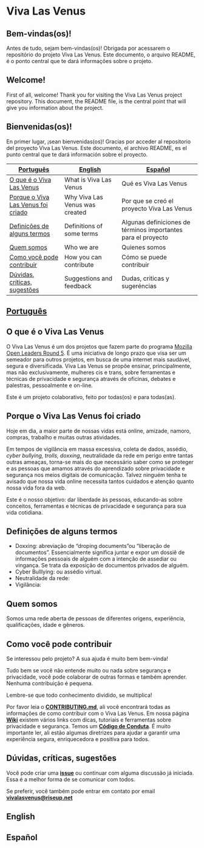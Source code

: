 # Viva Las Venus

## Bem-vindas\(os\)!

Antes de tudo, sejam bem-vindas\(os\)! Obrigada por acessarem o repositório do projeto Viva Las Venus. Este documento, o arquivo README, é o ponto central que te dará informações sobre o projeto.

## Welcome!

First of all, welcome! Thank you for visiting the Viva Las Venus project repository. This document, the README file, is the central point that will give you information about the project.

## Bienvenidas\(os\)!

En primer lugar, ¡sean bienvenidas\(os\)! Gracias por acceder al repositorio del proyecto Viva Las Venus. Este documento, el archivo README, es el punto central que te dará información sobre el proyecto.

| [Português](./#português) | [English](#english) | [Español](#español) |
| --- | --- | --- |
| [O que é o Viva Las Venus](https://github.com/VivaLasVenus/VivaLasVenus/blob/master/README.md#o-que-é-o-viva-las-venus) | What is Viva Las Venus | Qué es Viva Las Venus |
| [Porque o Viva Las Venus foi criado](https://github.com/VivaLasVenus/VivaLasVenus/blob/master/README.md#porque-o-viva-las-venus-foi-criado) | Why Viva Las Venus was created | Por que se creó el proyecto Viva Las Venus |
| [Definições de alguns termos](https://github.com/VivaLasVenus/VivaLasVenus/blob/master/README.md#definições-de-alguns-termos) | Definitions of some terms | Algunas definiciones de términos importantes para el proyecto |
| [Quem somos](https://github.com/VivaLasVenus/VivaLasVenus/blob/master/README.md#quem-somos) | Who we are | Quienes somos |
| [Como você pode contribuir](https://github.com/VivaLasVenus/VivaLasVenus/blob/master/README.md#como-você-pode-contribuir) | How you can contribute | Cómo se puede contribuir |
| [Dúvidas, críticas, sugestões](https://github.com/VivaLasVenus/VivaLasVenus/blob/master/README.md#dúvidas-críticas-sugestões) | Suggestions and feedback | Dudas, criticas y sugeréncias |

## [Português](./#português)

## O que é o Viva Las Venus

O Viva Las Venus é um dos projetos que fazem parte do programa [Mozilla Open Leaders Round 5](https://mozilla.github.io/leadership-training/round-5/projects/). É uma iniciativa de longo prazo que visa ser um semeador para outros projetos, em busca de uma internet mais saudável, segura e diversificada. Viva Las Venus se propõe ensinar, principalmente, mas não exclusivamente, mulheres cis e trans, sobre ferramentas e técnicas de privacidade e segurança através de oficinas, debates e palestras, pessoalmente e on-line.

Este é um projeto colaborativo, feito por todas\(os\) e para todas\(as\).

## Porque o Viva Las Venus foi criado

Hoje em dia, a maior parte de nossas vidas está online, amizade, namoro, compras, trabalho e muitas outras atividades.

Em tempos de vigilância em massa excessiva, coleta de dados, assédio, _cyber bullying, trolls, doxxing_, neutralidade da rede em perigo entre tantas outras ameaças, torna-se mais do que necessário saber como se proteger e as pessoas que amamos através do aprendizado sobre privacidade e segurança nos meios digitais de comunicação. Talvez ninguém tenha te avisado que nossa vida online necessita tantos cuidados e atenção quanto nossa vida fora da web.

Este é o nosso objetivo: dar liberdade às pessoas, educando-as sobre conceitos, ferramentas e técnicas de privacidade e segurança para sua vida cotidiana.

## Definições de alguns termos

* Doxxing: abreviação de “droping documents”ou “liberação de documentos”. Essencialmente significa juntar e expor um dossiê de informações pessoais de alguém com a intenção de assediar ou vingança. Se trata da exposição de documentos privados de alguém. 
* Cyber Bulllying: ou assédio virtual.
* Neutralidade da rede:
* Vigilância:   

## Quem somos

Somos uma rede aberta de pessoas de diferentes origens, experiência, qualificações, idade e gêneros.

## Como você pode contribuir

Se interessou pelo projeto? A sua ajuda é muito bem bem-vinda!

Tudo bem se você não entende muito ou nada sobre segurança e privacidade, você pode colaborar de outras formas e também aprender. Nenhuma contribuição é pequena.

Lembre-se que todo conhecimento dividido, se multiplica!

Por favor leia o [**CONTRIBUTING.md**](https://github.com/VivaLasVenus/VivaLasVenus/blob/master/CONTRIBUTING.md), ali você encontrará todas as informações de como contribuir com o Viva Las Venus. Em nossa página [**Wiki**](https://github.com/VivaLasVenus/VivaLasVenus/wiki) existem vários links com dicas, tutoriais e ferramentas sobre privacidade e segurança. Temos um [**Código de Conduta**](https://github.com/VivaLasVenus/VivaLasVenus/blob/master/CODE_OF_CONDUCT.md#código-de-conduta-para-colaboradores). É muito importante ler, ali estão algumas diretrizes para ajudar a garantir uma experiência segura, enriquecedora e positiva para todos.

## Dúvidas, críticas, sugestões

Você pode criar uma [**issue**](https://github.com/VivaLasVenus/VivaLasVenus/issues) ou continuar com alguma discussão já iniciada. Essa é a melhor forma de se comunicar com todos.

Se preferir, você também pode entrar em contato por email **vivalasvenus@riseup.net**

## English

## Español

